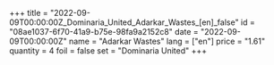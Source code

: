 +++
title = "2022-09-09T00:00:00Z_Dominaria_United_Adarkar_Wastes_[en]_false"
id = "08ae1037-6f70-41a9-b75e-98fa9a2152c8"
date = "2022-09-09T00:00:00Z"
name = "Adarkar Wastes"
lang = ["en"]
price = "1.61"
quantity = 4
foil = false
set = "Dominaria United"
+++
